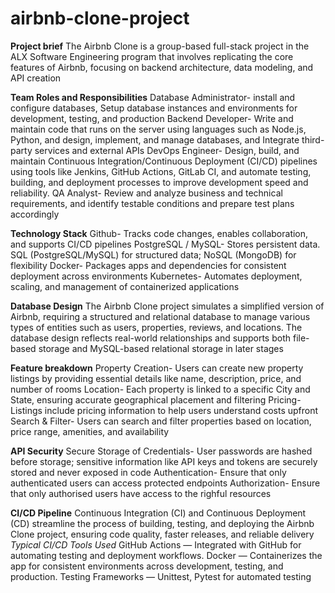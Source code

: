 # airbnb-clone-project

**Project brief**
The Airbnb Clone is a group-based full-stack project in the ALX Software Engineering program that involves replicating the core features of Airbnb, focusing on backend architecture, data modeling, and API creation

**Team Roles and Responsibilities**
Database Administrator- install and configure databases, Setup database instances and environments for development, testing, and production
Backend Developer- Write and maintain code that runs on the server using languages such as Node.js, Python, and design, implement, and manage databases, and Integrate third-party services and external APIs
DevOps Engineer- Design, build, and maintain Continuous Integration/Continuous Deployment (CI/CD) pipelines using tools like Jenkins, GitHub Actions, GitLab CI, and automate testing, building, and deployment processes to improve development speed and reliability.
QA Analyst- Review and analyze business and technical requirements, and identify testable conditions and prepare test plans accordingly

**Technology Stack**
Github- Tracks code changes, enables collaboration, and supports CI/CD pipelines
PostgreSQL / MySQL- Stores persistent data. SQL (PostgreSQL/MySQL) for structured data; NoSQL (MongoDB) for flexibility
Docker- 	Packages apps and dependencies for consistent deployment across environments
Kubernetes- Automates deployment, scaling, and management of containerized applications

**Database Design**
The Airbnb Clone project simulates a simplified version of Airbnb, requiring a structured and relational database to manage various types of entities such as users, properties, reviews, and locations. The database design reflects real-world relationships and supports both file-based storage and MySQL-based relational storage in later stages

**Feature breakdown**
Property Creation-	Users can create new property listings by providing essential details like name, description, price, and number of rooms
Location-	Each property is linked to a specific City and State, ensuring accurate geographical placement and filtering
Pricing-	Listings include pricing information to help users understand costs upfront
Search & Filter-	Users can search and filter properties based on location, price range, amenities, and availability

**API Security**
Secure Storage of Credentials-	User passwords are hashed before storage; sensitive information like API keys and tokens are securely stored and never exposed in code
Authentication-	Ensure that only authenticated users can access protected endpoints
Authorization-	Ensure that only authorised users have access to the righful resources

**CI/CD Pipeline**
Continuous Integration (CI) and Continuous Deployment (CD) streamline the process of building, testing, and deploying the Airbnb Clone project, ensuring code quality, faster releases, and reliable delivery
_Typical CI/CD Tools Used_
GitHub Actions — Integrated with GitHub for automating testing and deployment workflows.
Docker — Containerizes the app for consistent environments across development, testing, and production.
Testing Frameworks — Unittest, Pytest for automated testing
